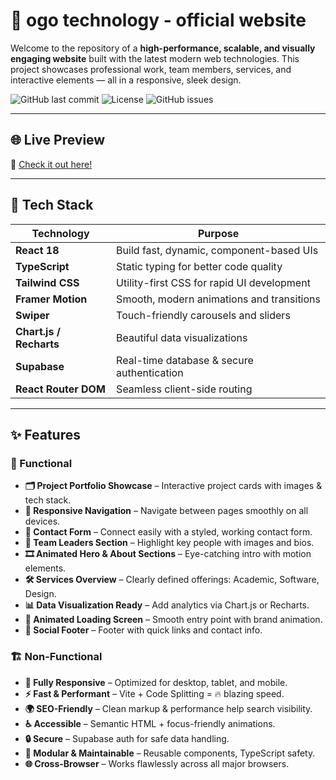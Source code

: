 # 🚀 ogo technology - official website

Welcome to the repository of a **high-performance, scalable, and visually engaging website** built with the latest modern web technologies. This project showcases professional work, team members, services, and interactive elements — all in a responsive, sleek design.

![GitHub last commit](https://img.shields.io/github/license/ranuka-jayesh/ogo_officials-)
![License](https://img.shields.io/github/license/ranuka-jayesh/ogo_officials-)
![GitHub issues](https://img.shields.io/github/issues/ranuka-jayesh/ogo_officials-)

---

## 🌐 Live Preview
🔗 [Check it out here!](https://ogotechnology.net)

---

## 🧰 Tech Stack

| Technology        | Purpose                                           |
|------------------|---------------------------------------------------|
| **React 18**      | Build fast, dynamic, component-based UIs         |
| **TypeScript**    | Static typing for better code quality            |
| **Tailwind CSS**  | Utility-first CSS for rapid UI development       |
| **Framer Motion** | Smooth, modern animations and transitions        |
| **Swiper**        | Touch-friendly carousels and sliders             |
| **Chart.js / Recharts** | Beautiful data visualizations             |
| **Supabase**      | Real-time database & secure authentication       |
| **React Router DOM** | Seamless client-side routing                |

---

## ✨ Features

### 🎯 Functional
- **🗂️ Project Portfolio Showcase** – Interactive project cards with images & tech stack.
- **📱 Responsive Navigation** – Navigate between pages smoothly on all devices.
- **📨 Contact Form** – Connect easily with a styled, working contact form.
- **👥 Team Leaders Section** – Highlight key people with images and bios.
- **🎞️ Animated Hero & About Sections** – Eye-catching intro with motion elements.
- **🛠️ Services Overview** – Clearly defined offerings: Academic, Software, Design.
- **📊 Data Visualization Ready** – Add analytics via Chart.js or Recharts.
- **🚀 Animated Loading Screen** – Smooth entry point with brand animation.
- **🔗 Social Footer** – Footer with quick links and contact info.

### 🏗️ Non-Functional
- **📱 Fully Responsive** – Optimized for desktop, tablet, and mobile.
- **⚡ Fast & Performant** – Vite + Code Splitting = 🔥 blazing speed.
- **🌍 SEO-Friendly** – Clean markup & performance help search visibility.
- **♿ Accessible** – Semantic HTML + focus-friendly animations.
- **🔒 Secure** – Supabase auth for safe data handling.
- **🧩 Modular & Maintainable** – Reusable components, TypeScript safety.
- **🌐 Cross-Browser** – Works flawlessly across all major browsers.
